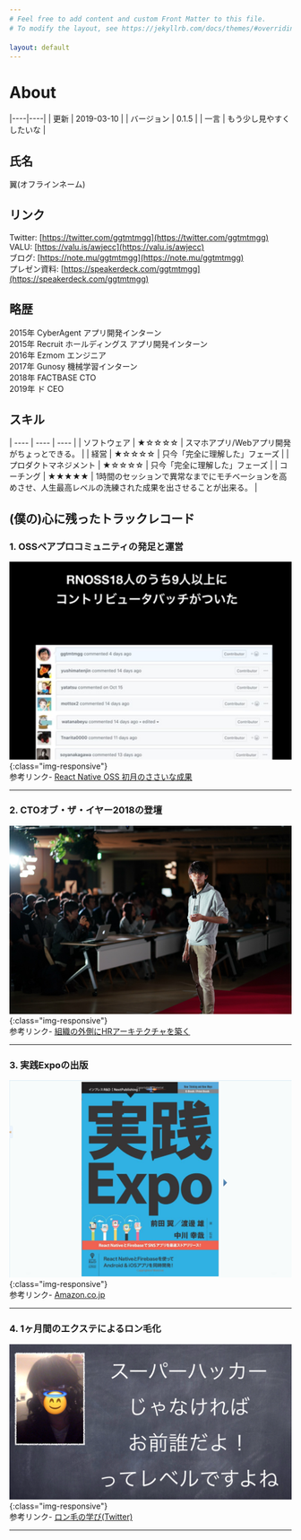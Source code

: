 ```yaml
---
# Feel free to add content and custom Front Matter to this file.
# To modify the layout, see https://jekyllrb.com/docs/themes/#overriding-theme-defaults

layout: default
---
```


About
===

|----|----|
| 更新 | 2019-03-10 |
| バージョン | 0.1.5 |
| 一言 | もう少し見やすくしたいな |


## 氏名

翼(オフラインネーム)  

## リンク
Twitter: [https://twitter.com/ggtmtmgg](https://twitter.com/ggtmtmgg)  
VALU: [https://valu.is/awjecc](https://valu.is/awjecc)  
ブログ: [https://note.mu/ggtmtmgg](https://note.mu/ggtmtmgg)  
プレゼン資料: [https://speakerdeck.com/ggtmtmgg](https://speakerdeck.com/ggtmtmgg)  

## 略歴

2015年 CyberAgent アプリ開発インターン  
2015年 Recruit ホールディングス アプリ開発インターン  
2016年 Ezmom エンジニア  
2017年 Gunosy 機械学習インターン  
2018年 FACTBASE CTO  
2019年 ド CEO  

## スキル

| ---- | ---- | ---- |
| ソフトウェア | ★☆☆☆☆ | スマホアプリ/Webアプリ開発がちょっとできる。 |
| 経営 | ★☆☆☆☆ | 只今「完全に理解した」フェーズ |
| プロダクトマネジメント | ★☆☆☆☆ | 只今「完全に理解した」フェーズ |
| コーチング | ★★★★★ | 1時間のセッションで異常なまでにモチベーションを高めさせ、人生最高レベルの洗練された成果を出させることが出来る。 |

## (僕の)心に残ったトラックレコード

### 1. OSSペアプロコミュニティの発足と運営
![RNOSS](/assets/images/rnoss.png){:class="img-responsive"}  
参考リンク- [React Native OSS 初月のささいな成果](https://speakerdeck.com/ggtmtmgg/react-native-oss-chu-yue-falsesasainacheng-guo)

-----------------

### 2. CTOオブ・ザ・イヤー2018の登壇
![cto](/assets/images/cto.jpg){:class="img-responsive"}  
参考リンク- [組織の外側にHRアーキテクチャを築く](https://speakerdeck.com/ggtmtmgg/zu-zhi-falsewai-ce-nihrakitekutiyawozhu-ku-ctoobuzaiya2018)

-----------------

### 3. 実践Expoの出版
![expo](/assets/images/expo.png){:class="img-responsive"}  
参考リンク- [Amazon.co.jp](https://amzn.to/2L7gDXF)

-----------------

### 4. 1ヶ月間のエクステによるロン毛化
![long hair](/assets/images/long_hair.png){:class="img-responsive"}  
参考リンク- [ロン毛の学び(Twitter)](https://twitter.com/ggtmtmgg/status/1091995348229222400)

-----------------

